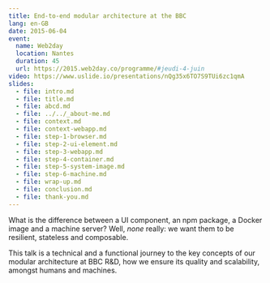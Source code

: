 ```yaml
---
title: End-to-end modular architecture at the BBC
lang: en-GB
date: 2015-06-04
event:
  name: Web2day
  location: Nantes
  duration: 45
  url: https://2015.web2day.co/programme/#jeudi-4-juin
video: https://www.uslide.io/presentations/nQg35x6TO7S9TUi6zc1qmA
slides:
  - file: intro.md
  - file: title.md
  - file: abcd.md
  - file: ../../_about-me.md
  - file: context.md
  - file: context-webapp.md
  - file: step-1-browser.md
  - file: step-2-ui-element.md
  - file: step-3-webapp.md
  - file: step-4-container.md
  - file: step-5-system-image.md
  - file: step-6-machine.md
  - file: wrap-up.md
  - file: conclusion.md
  - file: thank-you.md
---
```


What is the difference between a UI component, an npm package, a Docker image and a machine server? Well, *none* really: we want them to be resilient, stateless and composable.

This talk is a technical and a functional journey to the key concepts of our modular architecture at BBC R&D, how we ensure its quality and scalability, amongst humans and machines.
